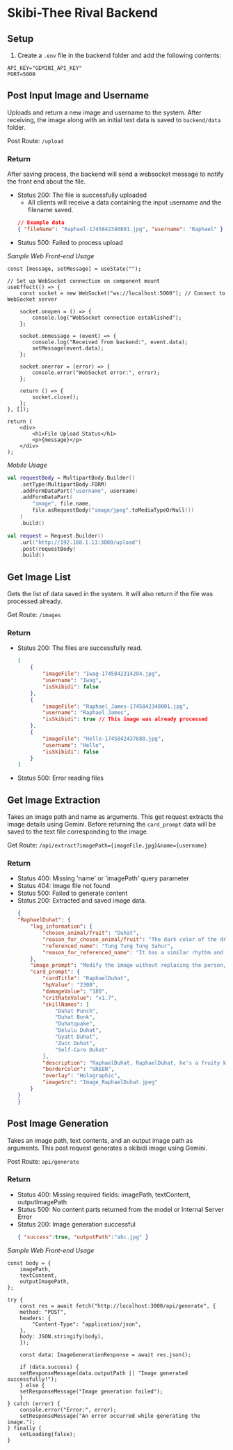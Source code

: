 # Skibi-Thee Rival Backend

## Setup

1. Create a `.env` file in the backend folder and add the following contents:

```
API_KEY="GEMINI_API_KEY"
PORT=5000
```

## Post Input Image and Username

Uploads and return a new image and username to the system. After receiving, the image along with an initial text data is saved to `backend/data` folder.

Post Route: `/upload`

### Return

After saving process, the backend will send a websocket message to notify the front end about the file.

-   Status 200: The file is successfully uploaded
    -   All clients will receive a data containing the input username and the filename saved.
    ```json
    // Example data
    { "fileName": "Raphael-1745842340801.jpg", "username": "Raphael" }
    ```
-   Status 500: Failed to process upload

_Sample Web Front-end Usage_

```tsx
const [message, setMessage] = useState("");

// Set up WebSocket connection on component mount
useEffect(() => {
	const socket = new WebSocket("ws://localhost:5000"); // Connect to WebSocket server

	socket.onopen = () => {
		console.log("WebSocket connection established");
	};

	socket.onmessage = (event) => {
		console.log("Received from backend:", event.data);
		setMessage(event.data);
	};

	socket.onerror = (error) => {
		console.error("WebSocket error:", error);
	};

	return () => {
		socket.close();
	};
}, []);

return (
	<div>
		<h1>File Upload Status</h1>
		<p>{message}</p>
	</div>
);
```

_Mobile Usage_

```kt
val requestBody = MultipartBody.Builder()
    .setType(MultipartBody.FORM)
    .addFormDataPart("username", username)
    .addFormDataPart(
        "image", file.name,
        file.asRequestBody("image/jpeg".toMediaTypeOrNull())
    )
    .build()

val request = Request.Builder()
    .url("http://192.168.1.13:3000/upload")
    .post(requestBody)
    .build()
```

## Get Image List

Gets the list of data saved in the system. It will also return if the file was processed already.

Get Route: `/images`

### Return

-   Status 200: The files are successfully read.
    ```json
    [
    	{
    		"imageFile": "Iwag-1745842314204.jpg",
    		"username": "Iwag",
    		"isSkibidi": false
    	},
    	{
    		"imageFile": "Raphael_James-1745842340801.jpg",
    		"username": "Raphael James",
    		"isSkibidi": true // This image was already processed
    	},
    	{
    		"imageFile": "Hello-1745842437688.jpg",
    		"username": "Hello",
    		"isSkibidi": false
    	}
    ]
    ```
-   Status 500: Error reading files

## Get Image Extraction
Takes an image path and name as arguments. This get request extracts the image details using Gemini. Before returning the `card_prompt` data will be saved to the text file corresponding to the image.

Get Route: `/api/extract?imagePath={imageFile.jpg}&name={username}`

### Return

- Status 400: Missing 'name' or 'imagePath' query parameter
- Status 404: Image file not found
- Status 500: Failed to generate content
- Status 200: Extracted and saved image data.
    ```json
    {
    "RaphaelDuhat": {
        "log_information": {
            "chosen_animal/fruit": "Duhat",
            "reason_for_chosen_animal/fruit": "The dark color of the drink in the cup reminded me of the dark purple of a Duhat fruit",
            "referenced_name": "Tung Tung Tung Sahur",
            "reason_for_referenced_name": "It has a similar rhythm and syllable structure, and the uncanny creepy vibe matches the unsettling nature of mixing a person's face with a dark-colored fruit."
        },
        "image_prompt": "Modify the image without replacing the person, retain facial features and render it as: A surreal, 3D render portrait with warm, muted tones and a rustic nighttime atmosphere. The subject is an anthropomorphic character (Duhat log figure with limbs), with a distinct Duhat skin texture. Lighting is warm artificial light, creating defined shadows. Background is a slightly blurred rustic outdoor setting at night. Colors are dark purples, tans, and warm yellows, textured, with deep shadows and slightly stylized detail. A wooden bat accessory adds a slightly unnerving look. Dimensions: 275×385 px (2.5×3.5 in – 110 ppi)",
        "card_prompt": {
            "cardTitle": "RaphaelDuhat",
            "hpValue": "2300",
            "damageValue": "180",
            "critRateValue": "x1.7",
            "skillNames": [
                "Duhat Punch",
                "Duhat Bonk",
                "Duhatquake",
                "Delulu Duhat",
                "Gyatt Duhat",
                "Zucc Duhat",
                "Self-Care Duhat"
            ],
            "description": "RaphaelDuhat, RaphaelDuhat, he's a fruity kind of guy, some say he gives you buffs and the enemy will cry, but he is more famous with his hp that is really high!",
            "borderColor": "GREEN",
            "overlay": "Holographic",
            "imageSrc": "Image_RaphaelDuhat.jpeg"
        }
    }
    }
    ```

## Post Image Generation
Takes an image path, text contents, and an output image path as arguments. This post request generates a skibidi image using Gemini.

Post Route: `api/generate`

### Return
- Status 400: Missing required fields: imagePath, textContent, outputImagePath
- Status 500: No content parts returned from the model or Internal Server Error
- Status 200: Image generation successful
    ```json
    { "success":true, "outputPath":"abc.jpg" }
    ```

*Sample Web Front-end Usage*
```tsx
const body = {
    imagePath,
    textContent,
    outputImagePath,
};

try {
    const res = await fetch("http://localhost:3000/api/generate", {
    method: "POST",
    headers: {
        "Content-Type": "application/json",
    },
    body: JSON.stringify(body),
    });

    const data: ImageGenerationResponse = await res.json();

    if (data.success) {
    setResponseMessage(data.outputPath || "Image generated successfully!");
    } else {
    setResponseMessage("Image generation failed");
    }
} catch (error) {
    console.error("Error:", error);
    setResponseMessage("An error occurred while generating the image.");
} finally {
    setLoading(false);
}
```